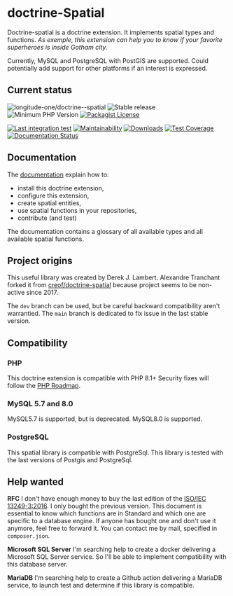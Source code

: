 # doctrine-Spatial
Doctrine-spatial is a doctrine extension. It implements spatial types and functions. 
*As exemple, this extension can help you to know if your favorite superheroes is inside Gotham city.*

Currently, MySQL and PostgreSQL with PostGIS are supported. 
Could potentially add support for other platforms if an interest is expressed.

## Current status
![longitude-one/doctrine--spatial](https://img.shields.io/badge/longitude--one-doctrine--spatial-blue)
![Stable release](https://img.shields.io/github/v/release/longitude-one/doctrine-spatial)
![Minimum PHP Version](https://img.shields.io/packagist/php-v/longitude-one/wkt-parser.svg?maxAge=3600)
[![Packagist License](https://img.shields.io/packagist/l/longitude-one/doctrine-spatial)](https://github.com/longitude-one/doctrine-spatial/blob/main/LICENSE)

[![Last integration test](https://github.com/longitude-one/doctrine-spatial/actions/workflows/full.yaml/badge.svg)](https://github.com/longitude-one/doctrine-spatial/actions/workflows/full.yaml)
[![Maintainability](https://api.codeclimate.com/v1/badges/92b245a85ab4fbaca5d2/maintainability)](https://codeclimate.com/github/longitude-one/doctrine-spatial/maintainability)
[![Downloads](https://img.shields.io/packagist/dm/longitude-one/doctrine-spatial.svg)](https://packagist.org/packages/longitude-one/doctrine-spatial)
[![Test Coverage](https://api.codeclimate.com/v1/badges/92b245a85ab4fbaca5d2/test_coverage)](https://codeclimate.com/github/longitude-one/doctrine-spatial/test_coverage)
[![Documentation Status](https://readthedocs.org/projects/lo-doctrine-spatial/badge/?version=main)](https://lo-doctrine-spatial.readthedocs.io/en/main/?badge=main)

Documentation 
-------------

The [documentation](https://doctrine-spatial.readthedocs.io) explain how to:

* install this doctrine extension,
* configure this extension,
* create spatial entities,
* use spatial functions in your repositories,
* contribute (and test)

The documentation contains a glossary of all available types and all available spatial functions.

## Project origins
This useful library was created by Derek J. Lambert. 
Alexandre Tranchant forked it from [creof/doctrine-spatial](https://github.com/creof/doctrine-spatial)
because project seems to be non-active since 2017.

The `dev` branch can be used, but be careful backward compatibility aren't warrantied.
The `main` branch is dedicated to fix issue in the last stable version.

Compatibility
-------------
### PHP
This doctrine extension is compatible with PHP 8.1+
Security fixes will follow the [PHP Roadmap](https://www.php.net/supported-versions.php).

### MySQL 5.7 and 8.0
MySQL5.7 is supported, but is deprecated.
MySQL8.0 is supported.

### PostgreSQL
This spatial library is compatible with PostgreSql. 
This library is tested with the last versions of Postgis and PostgreSql.

## Help wanted

**RFC**
I don't have enough money to buy the last edition of the [ISO/IEC 13249-3:2016](https://www.iso.org/standard/60343.html).
I only bought the previous version. This document is essential to know which functions are in Standard and which one
are specific to a database engine. If anyone has bought one and don't use it anymore, feel free to forward it. You can
contact me by mail, specified in `composer.json`.

**Microsoft SQL Server**
I'm searching help to create a docker delivering a Microsoft SQL Server service. So I'll be able to implement
compatibility with this database server.

**MariaDB**
I'm searching help to create a Github action delivering a MariaDB service, to launch test and determine if
this library is compatible.
